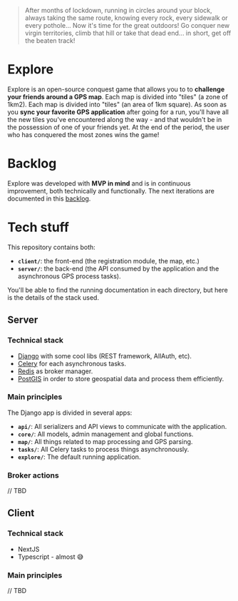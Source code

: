 > After months of lockdown, running in circles around your block, always
> taking the same route, knowing every rock, every sidewalk or every
> pothole... Now it's time for the great outdoors! Go conquer new virgin
> territories, climb that hill or take that dead end... in short, get
> off the beaten track!
# Explore
Explore is an open-source conquest game that allows you to to **challenge your friends around a GPS map**. Each map is divided into "tiles" (a zone of 1km2). Each map is divided into "tiles" (an area of 1km square). As soon as you **sync your favorite GPS application** after going for a run, you'll have all the new tiles you've encountered along the way - and that wouldn't be in the possession of one of your friends yet. At the end of the period, the user who has conquered the most zones wins the game!
# Backlog
Explore was developed with **MVP in mind** and is in continuous improvement, both technically and functionally. The next iterations are documented in this [backlog](https://www.notion.so/5bfa8c2e56b44c97ba2dcd6c2d1930da?v=9fffd66b3faa449eb54220378d0ea9b0). 

# Tech stuff
This repository contains both:
-  **`client/`**: the front-end (the registration module, the map, etc.)
- **`server/`**: the back-end (the API consumed by the application and the asynchronous GPS process tasks).

You'll be able to find the running documentation in each directory, but here is the details of the stack used. 
## Server
### Technical stack
- [Django](https://www.djangoproject.com/) with some cool libs (REST framework, AllAuth, etc).
- [Celery](https://docs.celeryproject.org/en/stable/django/first-steps-with-django.html) for each asynchronous tasks.
- [Redis](https://redis.io) as broker manager.  
- [PostGIS](https://postgis.net/) in order to store geospatial data and process them efficiently.
### Main principles

The Django app is divided in several apps:  

 - **`api/`**: All serializers and API views to communicate with the application. 
 - **`core/`**: All models, admin management and global functions. 
 -  **`map/`**: All things related to map processing and GPS parsing. 
 - **`tasks/`**: All Celery tasks to process things asynchronously.
 - **`explore/`**: The default running application.  

### Broker actions
// TBD

## Client
### Technical stack
- NextJS
- Typescript - almost 😅
### Main principles

// TBD
